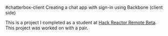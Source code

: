 #chatterbox-client
Creating a chat app with sign-in using Backbone (client side)

This is a project I completed as a student at [Hack Reactor Remote Beta](http://www.hackreactor.com/remote-beta). This project was worked on with a pair.
